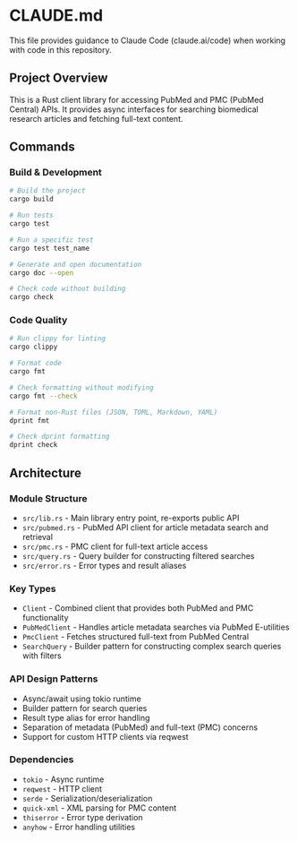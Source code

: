 # CLAUDE.md

This file provides guidance to Claude Code (claude.ai/code) when working with code in this repository.

## Project Overview

This is a Rust client library for accessing PubMed and PMC (PubMed Central) APIs. It provides async interfaces for searching biomedical research articles and fetching full-text content.

## Commands

### Build & Development
```bash
# Build the project
cargo build

# Run tests
cargo test

# Run a specific test
cargo test test_name

# Generate and open documentation
cargo doc --open

# Check code without building
cargo check
```

### Code Quality
```bash
# Run clippy for linting
cargo clippy

# Format code
cargo fmt

# Check formatting without modifying
cargo fmt --check

# Format non-Rust files (JSON, TOML, Markdown, YAML)
dprint fmt

# Check dprint formatting
dprint check
```

## Architecture

### Module Structure
- `src/lib.rs` - Main library entry point, re-exports public API
- `src/pubmed.rs` - PubMed API client for article metadata search and retrieval
- `src/pmc.rs` - PMC client for full-text article access
- `src/query.rs` - Query builder for constructing filtered searches
- `src/error.rs` - Error types and result aliases

### Key Types
- `Client` - Combined client that provides both PubMed and PMC functionality
- `PubMedClient` - Handles article metadata searches via PubMed E-utilities
- `PmcClient` - Fetches structured full-text from PubMed Central
- `SearchQuery` - Builder pattern for constructing complex search queries with filters

### API Design Patterns
- Async/await using tokio runtime
- Builder pattern for search queries
- Result<T> type alias for error handling
- Separation of metadata (PubMed) and full-text (PMC) concerns
- Support for custom HTTP clients via reqwest

### Dependencies
- `tokio` - Async runtime
- `reqwest` - HTTP client
- `serde` - Serialization/deserialization
- `quick-xml` - XML parsing for PMC content
- `thiserror` - Error type derivation
- `anyhow` - Error handling utilities